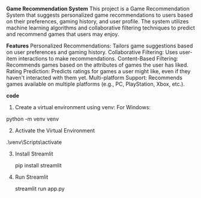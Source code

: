 **Game Recommendation System**
This project is a Game Recommendation System that suggests personalized game recommendations to users based on their preferences, gaming history, and user profile. The system utilizes machine learning algorithms and collaborative filtering techniques to predict and recommend games that users may enjoy.

**Features**
Personalized Recommendations: Tailors game suggestions based on user preferences and gaming history.
Collaborative Filtering: Uses user-item interactions to make recommendations.
Content-Based Filtering: Recommends games based on the attributes of games the user has liked.
Rating Prediction: Predicts ratings for games a user might like, even if they haven't interacted with them yet.
Multi-platform Support: Recommends games available on multiple platforms (e.g., PC, PlayStation, Xbox, etc.).

****code****
1) Create a virtual environment using venv:
For Windows:

python -m venv venv

2) Activate the Virtual Environment

.\venv\Scripts\activate

3) Install Streamlit

   pip install streamlit

4) Run Streamlit
   
   streamlit run app.py
